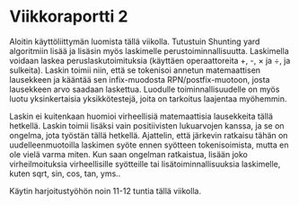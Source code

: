 # Viikkoraportti 2

Aloitin käyttöliittymän luomista tällä viikolla. Tutustuin Shunting yard algoritmiin lisää ja lisäsin myös laskimelle perustoiminnallisuutta. Laskimella voidaan laskea peruslaskutoimituksia (käyttäen operaattoreita +, -, × ja ÷, ja sulkeita). Laskin toimii niin, että se tokenisoi annetun matemaattisen lausekkeen ja kääntää sen infix-muodosta RPN/postfix-muotoon, josta lausekkeen arvo saadaan laskettua. Luodulle toiminnallisuudelle on myös luotu yksinkertaisia yksikkötestejä, joita on tarkoitus laajentaa myöhemmin. 

Laskin ei kuitenkaan huomioi virheellisiä matemaattisia lausekkeita tällä hetkellä. Laskin toimii lisäksi vain positiivisten lukuarvojen kanssa, ja se on ongelma, jota työstän tällä hetkellä. Ajattelin, että järkevin ratkaisu tähän on uudelleenmuotoilla laskimen syöte ennen syötteen tokenisoimista, mutta en ole vielä varma miten. Kun saan ongelman ratkaistua, lisään joko virheilmoituksia virheellisille syötteille tai lisätoiminnallisuuksia laskimelle, kuten sqrt, sin, cos, tan, yms.. 

Käytin harjoitustyöhön noin 11-12 tuntia tällä viikolla.
